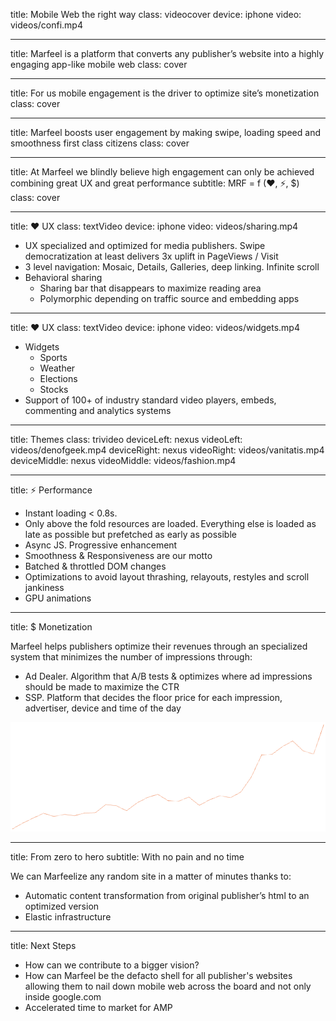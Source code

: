 title: Mobile Web the right way
class: videocover
device: iphone
video: videos/confi.mp4

---

title: Marfeel is a platform that converts any publisher’s website into a highly engaging app-like mobile web
class: cover

---

title: For us mobile engagement is the driver to optimize site’s monetization
class: cover

---

title: Marfeel boosts user engagement by making swipe, loading speed and smoothness first class citizens
class: cover

---

title: At Marfeel we blindly believe high engagement can only be achieved combining great UX and great performance
subtitle: MRF = f (&#9829;, ⚡, $)
class: cover

---

title: &#9829; UX
class: textVideo
device: iphone
video: videos/sharing.mp4

- UX specialized and optimized for media publishers. Swipe democratization at least delivers 3x uplift in PageViews / Visit
- 3 level navigation: Mosaic, Details, Galleries, deep linking. Infinite scroll
- Behavioral sharing
    - Sharing bar that disappears to maximize reading area
    - Polymorphic depending on traffic source and embedding apps

---

title: &#9829; UX
class: textVideo
device: iphone
video: videos/widgets.mp4

- Widgets
    - Sports
    - Weather
    - Elections
    - Stocks
- Support of 100+ of industry standard video players, embeds, commenting and analytics systems

---

title: Themes
class: trivideo
deviceLeft: nexus
videoLeft: videos/denofgeek.mp4
deviceRight: nexus
videoRight: videos/vanitatis.mp4
deviceMiddle: nexus
videoMiddle: videos/fashion.mp4

---

title: ⚡ Performance

- Instant loading < 0.8s.
- Only above the fold resources are loaded. Everything else is loaded as late as possible but prefetched as early as possible
- Async JS. Progressive enhancement
- Smoothness & Responsiveness are our motto
- Batched & throttled DOM changes
- Optimizations to avoid layout thrashing, relayouts, restyles and scroll jankiness
- GPU animations

---

title: $ Monetization

Marfeel helps publishers optimize their revenues through an specialized system that minimizes the number of impressions through:

- Ad Dealer. Algorithm that A/B tests & optimizes where ad impressions should be made to maximize the CTR
- SSP. Platform that decides the floor price for each impression, advertiser, device and time of the day


![Marfeel Monetization](images/monetization.png "Marfeel Monetization")

---

title: From zero to hero
subtitle: With no pain and no time

We can Marfeelize any random site in a matter of minutes thanks to:

- Automatic content transformation from original publisher’s html to an optimized version
- Elastic infrastructure

---

title: Next Steps

- How can we contribute to a bigger vision?
- How can Marfeel be the defacto shell for all publisher's websites allowing them to nail down mobile web across the board and not only inside google.com
- Accelerated time to market for AMP

